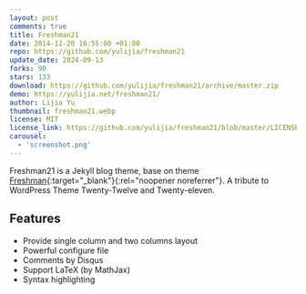 ```yaml
---
layout: post
comments: true
title: Freshman21
date: 2014-12-20 16:55:00 +01:00
repo: https://github.com/yulijia/freshman21
update_date: 2024-09-13
forks: 90
stars: 133
download: https://github.com/yulijia/freshman21/archive/master.zip
demo: https://yulijia.net/freshman21/
author: Lijia Yu
thumbnail: freshman21.webp
license: MIT
license_link: https://github.com/yulijia/freshman21/blob/master/LICENSE
carousel:
  - 'screenshot.png'
---
```


Freshman21 is a Jekyll blog theme, base on theme [Freshman](https://github.com/yulijia/freshman){:target="_blank"}{:rel="noopener noreferrer"}.
A tribute to WordPress Theme Twenty-Twelve and Twenty-eleven.

## Features

* Provide single column and two columns layout
* Powerful configure file
* Comments by Disqus
* Support LaTeX (by MathJax)
* Syntax highlighting
